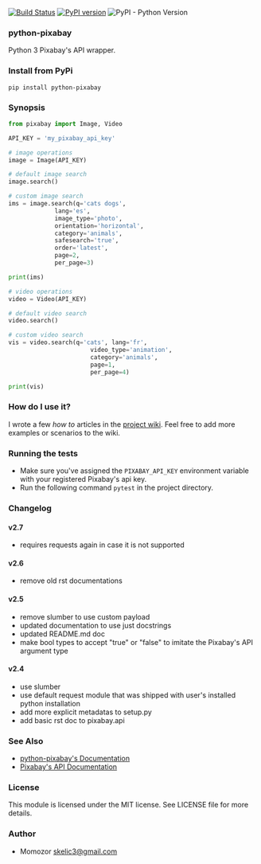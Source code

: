 [![Build Status](https://travis-ci.org/momozor/python-pixabay.svg?branch=master)](https://travis-ci.org/momozor/python-pixabay)
[![PyPI version](https://badge.fury.io/py/python-pixabay.svg)](https://badge.fury.io/py/python-pixabay)
![PyPI - Python Version](https://img.shields.io/pypi/pyversions/python-pixabay.svg?color=1&label=Python)
### python-pixabay
Python 3 Pixabay's API wrapper.

### Install from PyPi
`pip install python-pixabay`

### Synopsis

```python
from pixabay import Image, Video

API_KEY = 'my_pixabay_api_key'

# image operations
image = Image(API_KEY)

# default image search
image.search()

# custom image search
ims = image.search(q='cats dogs',
             lang='es',
             image_type='photo',
             orientation='horizontal',
             category='animals',
             safesearch='true',
             order='latest',
             page=2,
             per_page=3)

print(ims)

# video operations
video = Video(API_KEY)

# default video search
video.search()

# custom video search
vis = video.search(q='cats', lang='fr',
                       video_type='animation',
                       category='animals',
                       page=1,
                       per_page=4)

print(vis)
```

### How do I use it?

I wrote a few _how to_ articles in the [project wiki](https://github.com/momozor/python-pixabay/wiki). Feel free to add more examples or scenarios to the wiki.

### Running the tests

* Make sure you've assigned the `PIXABAY_API_KEY` environment variable with your
registered Pixabay's api key.
* Run the following command `pytest` in the project directory.

### Changelog

#### v2.7

* requires requests again in case it is not supported

#### v2.6

* remove old rst documentations

#### v2.5

* remove slumber to use custom payload
* updated documentation to use just docstrings
* updated README.md doc
* make bool types to accept "true" or "false" to
imitate the Pixabay's API argument type

#### v2.4

* use slumber
* use default request module that was shipped with
user's installed python installation
* add more explicit metadatas to setup.py
* add basic rst doc to pixabay.api

### See Also
* [python-pixabay's Documentation](https://momozor.github.io/python-pixabay/index.html)
* [Pixabay's API Documentation](https://pixabay.com/api/docs)

### License

This module is licensed under the MIT license. See LICENSE file for more details.

### Author

* Momozor <skelic3@gmail.com>
